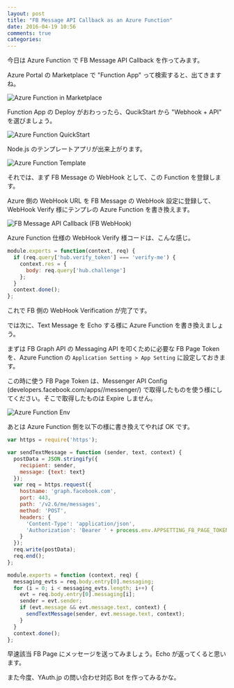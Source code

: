 ```yaml
---
layout: post
title: "FB Message API Callback as an Azure Function"
date: 2016-04-19 10:56
comments: true
categories:
---
```


今日は Azure Function で FB Message API Callback を作ってみます。

Azure Portal の Marketplace で "Function App" って検索すると、出てきますね。

![Azure Function in Marketplace](/images/posts/azure/azure-function-in-marketplace.png)

Function App の Deploy がおわっったら、QucikStart から "Webhook + API" を選びましょう。

![Azure Function QuickStart](/images/posts/azure/azure-function-quickstart.png)

Node.js のテンプレートアプリが出来上がります。

![Azure Function Template](/images/posts/azure/azure-function-template.png)

それでは、まず FB Message の WebHook として、この Function を登録します。

<!-- more -->

Azure 側の WebHook URL を FB Message の WebHook 設定に登録して、WebHook Verify 様にテンプレの Azure Function を書き換えます。

![FB Message API Callback (FB WebHook)](/images/posts/azure/fb-message-callback.png)

Azure Function 仕様の WebHook Verify 様コードは、こんな感じ。

```js
module.exports = function(context, req) {
  if (req.query['hub.verify_token'] === 'verify-me') {
    context.res = {
      body: req.query['hub.challenge']
    };
  }
  context.done();
};
```

これで FB 側の WebHook Verification が完了です。

では次に、Text Message を Echo する様に Azure Function を書き換えましょう。

まずは FB Graph API の Messaging API を叩くために必要な FB Page Token を、Azure Function の `Application Setting > App Setting` に設定しておきます。

この時に使う FB Page Token は、Messenger API Config (developers.facebook.com/apps/<YOUR-APP-ID>/messenger/) で取得したものを使う様にしてください。そこで取得したものは Expire しません。

![Azure Function Env](/images/posts/azure/azure-function-env.png)

あとは Azure Function 側を以下の様に書き換えてやれば OK です。

```js
var https = require('https');

var sendTextMessage = function (sender, text, context) {
  postData = JSON.stringify({
    recipient: sender,
    message: {text: text}
  });
  var req = https.request({
    hostname: 'graph.facebook.com',
    port: 443,
    path: '/v2.6/me/messages',
    method: 'POST',
    headers: {
      'Content-Type': 'application/json',
      'Authorization': 'Bearer ' + process.env.APPSETTING_FB_PAGE_TOKEN
    }
  });
  req.write(postData);
  req.end();
};

module.exports = function (context, req) {
  messaging_evts = req.body.entry[0].messaging;
  for (i = 0; i < messaging_evts.length; i++) {
    evt = req.body.entry[0].messaging[i];
    sender = evt.sender;
    if (evt.message && evt.message.text, context) {
      sendTextMessage(sender, evt.message.text, context);
    }
  }
  context.done();
};
```

早速該当 FB Page にメッセージを送ってみましょう。Echo が返ってくると思います。

また今度、YAuth.jp の問い合わせ対応 Bot を作ってみるかな。